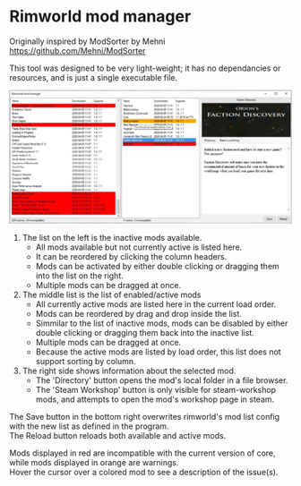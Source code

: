 # Rimworld mod manager

Originally inspired by ModSorter by Mehni  
https://github.com/Mehni/ModSorter
  
  
  
This tool was designed to be very light-weight; it has no dependancies or resources, and is just a single executable file.  

![Layout image](Layout.jpg "Interface layout")

1. The list on the left is the inactive mods available.
    - All mods available but not currently active is listed here.
    - It can be reordered by clicking the column headers.
    - Mods can be activated by either double clicking or dragging them into the list on the right. 
    - Multiple mods can be dragged at once.
2. The middle list is the list of enabled/active mods
    - All currently active mods are listed here in the current load order.
    - Mods can be reordered by drag and drop inside the list.
    - Simmilar to the list of inactive mods, mods can be disabled by either double clicking or dragging them back into the inactive list.
    - Multiple mods can be dragged at once.
    - Because the active mods are listed by load order, this list does not support sorting by column.
3. The right side shows information about the selected mod.
    - The 'Directory' button opens the mod's local folder in a file browser.
    - The 'Steam Workshop' button is only visible for steam-workshop mods, and attempts to open the mod's workshop page in steam.

The Save button in the bottom right overwrites rimworld's mod list config with the new list as defined in the program.  
The Reload button reloads both available and active mods.  
  
  
Mods displayed in red are incompatible with the current version of core, while mods displayed in orange are warnings.  
Hover the cursor over a colored mod to see a description of the issue(s).